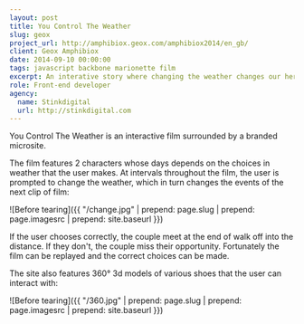 ```yaml
---
layout: post
title: You Control The Weather
slug: geox
project_url: http://amphibiox.geox.com/amphibiox2014/en_gb/
client: Geox Amphibiox
date: 2014-09-10 00:00:00
tags: javascript backbone marionette film
excerpt: An interative story where changing the weather changes our hero's fate
role: Front-end developer
agency:
  name: Stinkdigital
  url: http://stinkdigital.com
---
```


You Control The Weather is an interactive film surrounded by a branded microsite.

The film features 2 characters whose days depends on the choices in weather that the user makes. At intervals throughout the film, the user is prompted to change the weather, which in turn changes the events of the next clip of film:

![Before tearing]({{ "/change.jpg" | prepend: page.slug | prepend: page.imagesrc | prepend: site.baseurl }})

If the user chooses correctly, the couple meet at the end of walk off into the distance. If they don't, the couple miss their opportunity. Fortunately the film can be replayed and the correct choices can be made.

The site also features 360&deg; 3d models of various shoes that the user can interact with:

![Before tearing]({{ "/360.jpg" | prepend: page.slug | prepend: page.imagesrc | prepend: site.baseurl }})
